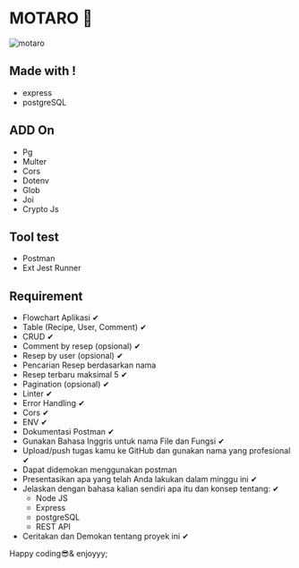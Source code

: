 # MOTARO 🦄<br/>
  
![motaro](https://user-images.githubusercontent.com/45787278/175339721-9b526db2-8d9c-487d-8a95-c23f25ab76f4.svg)
## Made with !
 - express
 - postgreSQL

## ADD On
- Pg
- Multer
- Cors
- Dotenv
- Glob
- Joi
- Crypto Js

## Tool test
- Postman
- Ext Jest Runner

## Requirement
- Flowchart Aplikasi ✔
- Table (Recipe, User, Comment) ✔
- CRUD ✔
- Comment by resep (opsional) ✔
- Resep by user (opsional) ✔
- Pencarian Resep berdasarkan nama
- Resep terbaru maksimal 5 ✔
- Pagination (opsional) ✔
- Linter ✔
- Error Handling ✔
- Cors ✔
- ENV ✔
- Dokumentasi Postman ✔
- Gunakan Bahasa Inggris untuk nama File dan Fungsi ✔
- Upload/push tugas kamu ke GitHub dan gunakan nama yang profesional ✔
- Dapat didemokan menggunakan postman
- Presentasikan apa yang telah Anda lakukan dalam minggu ini ✔
- Jelaskan dengan bahasa kalian sendiri apa itu dan konsep tentang: ✔
  - Node JS
  - Express
  - postgreSQL
  - REST API
- Ceritakan dan Demokan tentang proyek ini ✔





Happy coding😎& enjoyyy;
